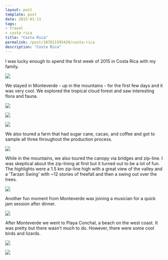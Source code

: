 ```yaml
---
layout: post
template: post
date: 2015-01-11
tags:
- travel
- costa rica
title: "Costa Rica"
permalink: /post/107811595428/costa-rica
description: "Costa Rica"
---
```

I was lucky enough to spend the first week of 2015 in Costa Rica with my family. 

![](/images/446b12e3e449e760a2339b776b5a7319dad6069e28e2f90869548c8e1c234bd1.jpg)

We stayed in Monteverde - up in the mountains - for the first few days and it was very cool. We explored the tropical cloud forest and saw interesting flora and fauna.

![](/images/1ee18e135152d61ea418a88813414742d07076f8bc77b029e41488d3b4f5f11a.jpg)

![](/images/77f8a0a258df0afdbc3829ba764e3fe374ab25a1ffc4faa5d22562a82f85452c.jpg)

![](/images/05adecb6bc804d6f9fa686c7ea3e9cc844c3eee952c5ded6435ff8547909e176.jpg)

We also toured a farm that had sugar cane, cacao, and coffee and got to sample all three throughout the production process.

![](/images/05c8a44756592c32a119c99caf0d386be947e205588cb4b7659c4df20e6a6b22.jpg)

While in the mountains, we also toured the canopy via bridges and zip-line. I was skeptical about the zip-lining at first but it turned out to be a lot of fun. The highlights were a 1.5 km zip-line high with a great view of the valley and a 'Tarzan Swing' with ~12 stories of freefall and then a swing out over the trees.

![](/images/bb444de8a29afd3ce5c5d62189cbb80026d76de34184167f4ae65155ea5431e6.jpg)

Another fun moment from Monteverde was joining a musician for a quick jam session after dinner.

![](/images/502983c523a5d5ae01a6ceeb6fd78012ff5428445bb35c04e46aa86caf6ff29d.jpg)

After Monteverde we went to Playa Conchal, a beach on the west coast. It was pretty but there wasn't much to do. However, there were some cool birds and lizards.

![](/images/d0a93cd68be42a1a8740a6a9f6fc2b3987734f1ef973e4f37cf84b2fe46f9b6d.jpg)

![](/images/ad9491c9713ecde8cdb7200494895dcfb3bd8601d476a3b696d2ca9e1d355215.jpg)
